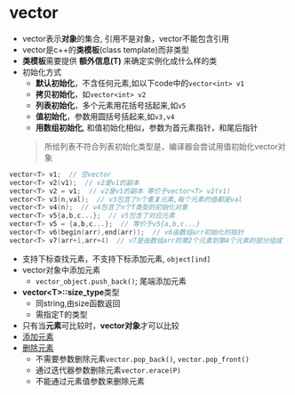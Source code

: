 # vector

- vector表示**对象**的集合, 引用不是对象，vector不能包含引用
- vector是c++的**类模板**(class template)而非类型
- **类模板**需要提供 **额外信息(T)** 来确定实例化成什么样的类
- 初始化方式
  - **默认初始化**，不含任何元素,如以下code中的`vector<int> v1`
  - **拷贝初始化**，如`vector<int> v2`
  - **列表初始化**，多个元素用花括号括起来,如`v5`
  - **值初始化**，参数用圆括号括起来,如`v3,v4`
  - **用数组初始化**, 和值初始化相似，参数为首元素指针，和尾后指针
  > 所给列表不符合列表初始化类型是，编译器会尝试用值初始化vector对象

```c++
vector<T> v1;  // 空vector
vector<T> v2(v1);  // v2是v1的副本
vector<T> v2 = v1;  // v2是v1的副本 等价于vector<T> v2(v1)
vector<T> v3(n,val);  // v3包含了n个重复元素,每个元素的值都是val
vector<T> v4(n);  // v4包含了n个T类型的初始化对象
vector<T> v5{a,b,c...};  // v5包含了对应元素
vector<T> v5 = {a,b,c...};  // 等价于v5{a,b,c...}
vector<T> v6(begin(arr),end(arr));  // v6由数组arr初始化的指针
vector<T> v7(arr+1,arr+4)  // v7是由数组arr的第2个元素到第4个元素的部分组成
```

- 支持下标查找元素，不支持下标添加元素, `object[ind]`
- vector对象中添加元素
  - `vector_object.push_back()`; 尾端添加元素
- **vector&lt;T>::size_type**类型
  - 同string,由size函数返回
  - 需指定T的类型
- 只有当**元素**可比较时，**vector对象**才可以比较
- [添加元素](c++手册.md#顺序容器添加元素)
- [删除元素](c++手册.md#顺序容器删除元素)
   - 不需要参数删除元素`vector.pop_back()`, `vector.pop_front()`
  - 通过迭代器参数删除元素`vector.erace(P)`
  - 不能通过元素值参数来删除元素